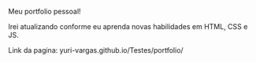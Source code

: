 Meu portfolio pessoal!

Irei atualizando conforme eu aprenda novas habilidades em HTML, CSS e JS.

Link da pagina: yuri-vargas.github.io/Testes/portfolio/
